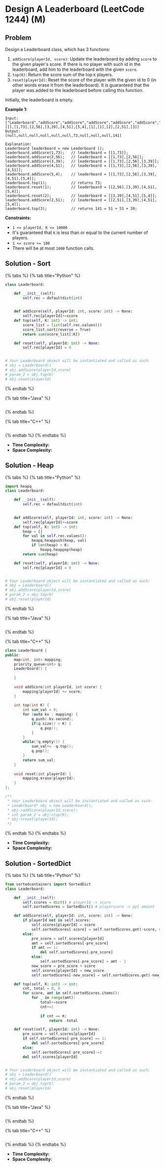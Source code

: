 # Design A Leaderboard (LeetCode 1244) (M)

## Problem



Design a Leaderboard class, which has 3 functions:

1. `addScore(playerId, score)`: Update the leaderboard by adding `score` to the given player's score. If there is no player with such id in the leaderboard, add him to the leaderboard with the given `score`.
2. `top(K)`: Return the score sum of the top `K` players.
3. `reset(playerId)`: Reset the score of the player with the given id to 0 (in other words erase it from the leaderboard). It is guaranteed that the player was added to the leaderboard before calling this function.

Initially, the leaderboard is empty.

&#x20;

**Example 1:**

```
Input: 
["Leaderboard","addScore","addScore","addScore","addScore","addScore","top","reset","reset","addScore","top"]
[[],[1,73],[2,56],[3,39],[4,51],[5,4],[1],[1],[2],[2,51],[3]]
Output: 
[null,null,null,null,null,null,73,null,null,null,141]

Explanation: 
Leaderboard leaderboard = new Leaderboard ();
leaderboard.addScore(1,73);   // leaderboard = [[1,73]];
leaderboard.addScore(2,56);   // leaderboard = [[1,73],[2,56]];
leaderboard.addScore(3,39);   // leaderboard = [[1,73],[2,56],[3,39]];
leaderboard.addScore(4,51);   // leaderboard = [[1,73],[2,56],[3,39],[4,51]];
leaderboard.addScore(5,4);    // leaderboard = [[1,73],[2,56],[3,39],[4,51],[5,4]];
leaderboard.top(1);           // returns 73;
leaderboard.reset(1);         // leaderboard = [[2,56],[3,39],[4,51],[5,4]];
leaderboard.reset(2);         // leaderboard = [[3,39],[4,51],[5,4]];
leaderboard.addScore(2,51);   // leaderboard = [[2,51],[3,39],[4,51],[5,4]];
leaderboard.top(3);           // returns 141 = 51 + 51 + 39;
```

&#x20;

**Constraints:**

* `1 <= playerId, K <= 10000`
* It's guaranteed that `K` is less than or equal to the current number of players.
* `1 <= score <= 100`
* There will be at most `1000` function calls.



## Solution - Sort

{% tabs %}
{% tab title="Python" %}
```python
class Leaderboard:

    def __init__(self):
        self.rec = defaultdict(int)
        

    def addScore(self, playerId: int, score: int) -> None:
        self.rec[playerId]+=score
    def top(self, K: int) -> int:
        score_list = list(self.rec.values())
        score_list.sort(reverse = True)
        return sum(score_list[:K])

    def reset(self, playerId: int) -> None:
        self.rec[playerId] = 0


# Your Leaderboard object will be instantiated and called as such:
# obj = Leaderboard()
# obj.addScore(playerId,score)
# param_2 = obj.top(K)
# obj.reset(playerId)
```
{% endtab %}

{% tab title="Java" %}
```java
```
{% endtab %}

{% tab title="C++" %}
```cpp
```
{% endtab %}
{% endtabs %}

* **Time Complexity:**
* **Space Complexity:**



## Solution - Heap

{% tabs %}
{% tab title="Python" %}
```python
import heapq
class Leaderboard:

    def __init__(self):
        self.rec = defaultdict(int)
        

    def addScore(self, playerId: int, score: int) -> None:
        self.rec[playerId]+=score
    def top(self, K: int) -> int:
        heap = []
        for val in self.rec.values():
            heapq.heappush(heap, val)
            if len(heap) > K:
                heapq.heappop(heap)
        return sum(heap)

    def reset(self, playerId: int) -> None:
        self.rec[playerId] = 0


# Your Leaderboard object will be instantiated and called as such:
# obj = Leaderboard()
# obj.addScore(playerId,score)
# param_2 = obj.top(K)
# obj.reset(playerId)
```
{% endtab %}

{% tab title="Java" %}
```java
```
{% endtab %}

{% tab title="C++" %}
```cpp
class Leaderboard {
public:
    map<int, int> mapping;
    priority_queue<int> q;
    Leaderboard() {
        
    }
    
    void addScore(int playerId, int score) {
        mapping[playerId] += score;
    }
    
    int top(int K) {
        int sum_val = 0;
        for (auto kv : mapping) {
            q.push(-kv.second);
            if(q.size() > K) {
                q.pop();
            }
        }
        while(!q.empty()) {
            sum_val+= -q.top();
            q.pop();
        }
        return sum_val;
    }
    
    void reset(int playerId) {
        mapping.erase(playerId);
    }
};

/**
 * Your Leaderboard object will be instantiated and called as such:
 * Leaderboard* obj = new Leaderboard();
 * obj->addScore(playerId,score);
 * int param_2 = obj->top(K);
 * obj->reset(playerId);
 */
```
{% endtab %}
{% endtabs %}

* **Time Complexity:**
* **Space Complexity:**



## Solution - SortedDict

{% tabs %}
{% tab title="Python" %}
```python
from sortedcontainers import SortedDict
class Leaderboard:

    def __init__(self):
        self.scores = dict() # playerId -> score
        self.sortedScores = SortedDict() # playerscore -> ppl amount

    def addScore(self, playerId: int, score: int) -> None:
        if playerId not in self.scores:
            self.scores[playerId] = score
            self.sortedScores[-score] = self.sortedScores.get(-score, 0) + 1
        else:
            pre_score = self.scores[playerId]
            amt = self.sortedScores[-pre_score]
            if amt == 1:
                del self.sortedScores[-pre_score]
            else:
                self.sortedScores[-pre_score] = amt - 1
            new_score = pre_score + score
            self.scores[playerId] = new_score
            self.sortedScores[-new_score] = self.sortedScores.get(-new_score, 0) + 1

    def top(self, K: int) -> int:
        cnt, total = 0, 0
        for score, amt in self.sortedScores.items():
            for _ in range(amt):
                total+=score
                cnt+=1
                
                if cnt == K:
                    return -total

    def reset(self, playerId: int) -> None:
        pre_score = self.scores[playerId]
        if self.sortedScores[-pre_score] == 1:
            del self.sortedScores[-pre_score]
        else:
            self.sortedScores[-pre_score]-=1
        del self.scores[playerId]


# Your Leaderboard object will be instantiated and called as such:
# obj = Leaderboard()
# obj.addScore(playerId,score)
# param_2 = obj.top(K)
# obj.reset(playerId)
```
{% endtab %}

{% tab title="Java" %}
```java
```
{% endtab %}

{% tab title="C++" %}
```cpp
```
{% endtab %}
{% endtabs %}

* **Time Complexity:**
* **Space Complexity:**
